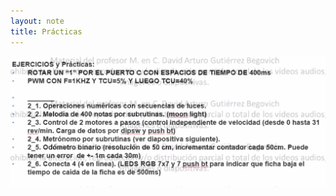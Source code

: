 ```yaml
---
layout: note
title: Prácticas
---
```


![a17786f94ecc7452287ce1a9c394d284.png](../../../img/2aa6b2a55977485d8af3d73014bffe5c.png)